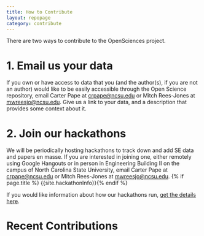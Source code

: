 ```yaml
---
title: How to Contribute
layout: repopage
category: contribute
---
```

There are two ways to contribute to the OpenSciences project.

# 1. Email us your data

If you own or have access to data that you (and the author(s), if you are not an author) would like to be easily accessible through the Open Science repository, email Carter Pape at [crpape@ncsu.edu](mailto:crpape@ncsu.edu) or Mitch Rees-Jones at [mwreesjo@ncsu.edu](mailto:mwreesjo@ncsu.edu). Give us a link to your data, and a description that provides some context about it.

# 2. Join our hackathons

We will be periodically hosting hackathons to track down and add SE data and papers en masse. If you are interested in joining one, either remotely using Google Hangouts or in person in Engineering Building II on the campus of North Carolina State University, email Carter Pape at [crpape@ncsu.edu](mailto:crpape@ncsu.edu) or Mitch Rees-Jones at [mwreesjo@ncsu.edu](mailto:mwreesjo@ncsu.edu).
{% if page.title %} {{site.hackathonInfo}}{% endif %}

If you would like information about how our hackathons run, [get the details here](/repo/contribute/details.html).


# Recent Contributions
